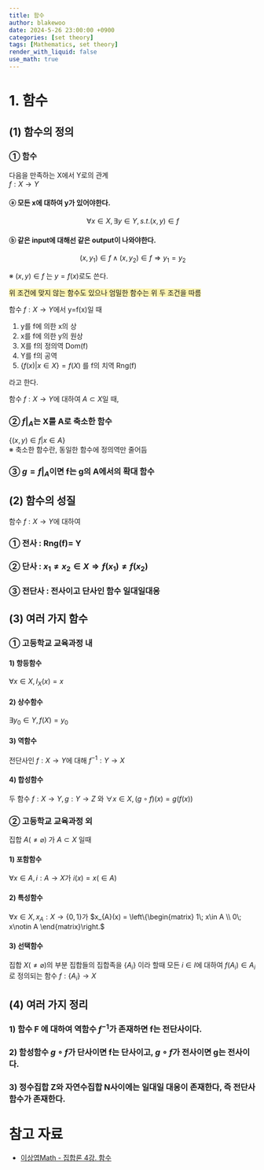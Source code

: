 ```yaml
---
title: 함수
author: blakewoo
date: 2024-5-26 23:00:00 +0900
categories: [set theory]
tags: [Mathematics, set theory] 
render_with_liquid: false
use_math: true
---
```



# 1. 함수

## (1) 함수의 정의
### ① 함수
다음을 만족하는 X에서 Y로의 관계   
$f : X \to Y$

#### ⓐ 모든 x에 대하여 y가 있어야한다. 
$$\forall x \in X, \exists y \in Y, s.t. (x,y)\in f$$

#### ⓑ 같은 input에 대해선 같은 output이 나와야한다.
$$(x,y_{1}) \in f \wedge (x,y_{2}) \in f \Rightarrow y_{1} = y_{2}$$

※ $(x,y) \in f$ 는 $y=f(x)$로도 쓴다.   

<span style="background-color:#fff5b1"> 위 조건에 맞지 않는 함수도 있으나 엄밀한 함수는 위 두 조건을 따름 </span>


함수 $f : X \to Y$에서 y=f(x)일 때   

1) y를 f에 의한 x의 상   
2) x를 f에 의한 y의 원상   
3) X를 f의 정의역 Dom(f)   
4) Y를 f의 공역   
5) $\left\{ f(x)| x\in X \right\} = f(X)$ 를 f의 치역 Rng(f)   

라고 한다.   

함수 $f : X \to Y$에 대하여 $A\subset X$일 때,   

### ② $f|_{A}$는 X를 A로 축소한 함수   
$\left\{ (x,y)\in f | x \in A \right\}$   
※ 축소한 함수란, 동일한 함수에 정의역만 줄어듬

### ③ $g=f|_{A}$이면 f는 g의 A에서의 확대 함수

## (2) 함수의 성질
함수 $f : X \to Y$에 대하여
### ① 전사 : Rng(f)= Y
### ② 단사 : $x_{1} \neq x_{2} \in X \Rightarrow f(x_{1}) \neq f(x_{2})$
### ③ 전단사 : 전사이고 단사인 함수 일대일대응

## (3) 여러 가지 함수
### ① 고등학교 교육과정 내
#### 1) 항등함수
$\forall x \in X, I_{X}(x)=x$

#### 2) 상수함수
$\exists y_{0}\in Y, f(X)=y_{0}$

#### 3) 역함수
전단사인 $f : X \to Y$에 대해 $f^{-1} : Y \to X$

#### 4) 합성함수
두 함수 $f : X \to Y, g: Y \to Z$ 와 $\forall x \in X, (g \circ f)(x)=g(f(x))$

### ② 고등학교 교육과정 외
집합 $A(\neq \varnothing )$ 가 $A \subset X$ 일때   
#### 1) 포함함수
$\forall x \in A, i:A \to X$가 $i(x) = x (\in A)$

#### 2) 특성함수
$\forall x \in X, x_{A}: X \to \left\{ 0,1 \right\}$가 $x_{A}(x) = \left\{\begin{matrix}
1\; x\in A \\ 0\; x\notin A
\end{matrix}\right.$

#### 3) 선택함수
집합 $X (\neq \varnothing )$의 부분 집합들의 집합족을 $\left\{ A_{i} \right\}$ 이라 할때 모든
$i\in I$에 대하여 $f(A_{i})\in A_{i}$로 정의되는 함수 $f: \left\{ A_{i} \right\} \to X$

## (4) 여러 가지 정리
### 1) 함수 F 에 대하여 역함수 $f^{-1}$가 존재하면 f는 전단사이다.
### 2) 함성함수 $g \circ f$가 단사이면 f는 단사이고, $g \circ f$가 전사이면 g는 전사이다.
### 3) 정수집합 Z와 자연수집합 N사이에는 일대일 대응이 존재한다, 즉 전단사 함수가 존재한다.


# 참고 자료
- [이상엽Math - 집합론 4강. 함수](https://www.youtube.com/watch?v=pckTu8gLVZo&feature=youtu.be)
